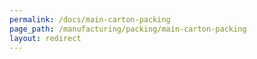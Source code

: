 ```yaml
---
permalink: /docs/main-carton-packing
page_path: /manufacturing/packing/main-carton-packing
layout: redirect
---
```

